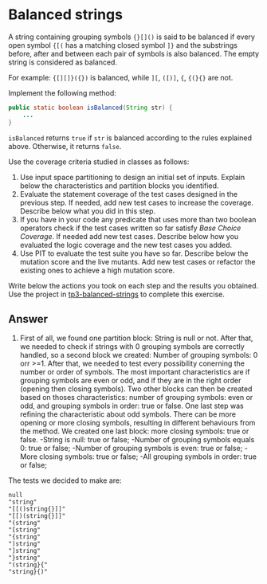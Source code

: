 # Balanced strings

A string containing grouping symbols `{}[]()` is said to be balanced if every open symbol `{[(` has a matching closed symbol `]}` and the substrings before, after and between each pair of symbols is also balanced. The empty string is considered as balanced.

For example: `{[][]}({})` is balanced, while `][`, `([)]`, `{`, `{(}{}` are not.

Implement the following method:

```java
public static boolean isBalanced(String str) {
    ...
}
```

`isBalanced` returns `true` if `str` is balanced according to the rules explained above. Otherwise, it returns `false`.

Use the coverage criteria studied in classes as follows:

1. Use input space partitioning to design an initial set of inputs. Explain below the characteristics and partition blocks you identified.
2. Evaluate the statement coverage of the test cases designed in the previous step. If needed, add new test cases to increase the coverage. Describe below what you did in this step.
3. If you have in your code any predicate that uses more than two boolean operators check if the test cases written so far satisfy *Base Choice Coverage*. If needed add new test cases. Describe below how you evaluated the logic coverage and the new test cases you added.
4. Use PIT to evaluate the test suite you have so far. Describe below the mutation score and the live mutants. Add new test cases or refactor the existing ones to achieve a high mutation score.

Write below the actions you took on each step and the results you obtained.
Use the project in [tp3-balanced-strings](../code/tp3-balanced-strings) to complete this exercise.

## Answer

1. First of all, we found one partition block: String is null or not. After that, we needed to check if strings with 0 grouping symbols are correctly handled, so a second block we created: Number of grouping symbols: 0 orr >=1. After that, we needed to test every possibility conerning the number or order of symbols. The most important characteristics are if grouping symbols are even or odd, and if they are in the right order (opening then closing symbols). Two other blocks can then be created based on thoses characteristics: number of grouping symbols: even or odd, and grouping symbols in order: true or false. One last step was refining the characteristic about odd symbols. There can be more opening or more closing symbols, resulting in different behaviours from the method. We created one last block: more closing symbols: true or false.
 -String is null: true or false;
 -Number of grouping symbols equals 0: true or false;
 -Number of grouping symbols is even: true or false;
 -More closing symbols: true or false;
 -All grouping symbols in order: true or false;
 
 The tests we decided to make are:
 ```
 null
"string"
"[[()string{}]]"
"[[)(string{}]]"
"(string"
"[string"
"{string"
")string"
"]string"
"}string"
"(string}{"
"string}{)"
 ```
